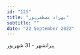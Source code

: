 ```yaml
---
id: "125"
title: "بهزاد مصطفی‌پور"
subtitle: ""
date: "22 September 2022"
---
```


پیرانشهر - 31 شهریور 
